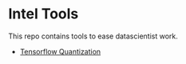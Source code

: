 # Intel Tools

This repo contains tools to ease datascientist work.

* [Tensorflow Quantization](/tensorflow-quantization/)

